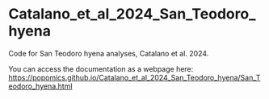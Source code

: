 # Catalano_et_al_2024_San_Teodoro_hyena

Code for San Teodoro hyena analyses, Catalano et al. 2024.

You can access the documentation as a webpage here: https://popomics.github.io/Catalano_et_al_2024_San_Teodoro_hyena/San_Teodoro_hyena.html
